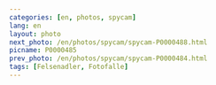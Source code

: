 ```yaml
---
categories: [en, photos, spycam]
lang: en
layout: photo
next_photo: /en/photos/spycam/spycam-P0000488.html
picname: P0000485
prev_photo: /en/photos/spycam/spycam-P0000484.html
tags: [Felsenadler, Fotofalle]
---
```

